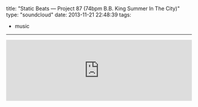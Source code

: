 title: "Static Beats — Project 87 (74bpm B.B. King Summer In The City)"
type: "soundcloud"
date: 2013-11-21 22:48:39
tags:
- music
---

<iframe width="100%" height="166" scrolling="no" frameborder="no" src="https://w.soundcloud.com/player/?url=https%3A//api.soundcloud.com/tracks/121185163&amp;color=ff5500&amp;auto_play=false&amp;hide_related=false&amp;show_comments=true&amp;show_user=true&amp;show_reposts=false"></iframe>
